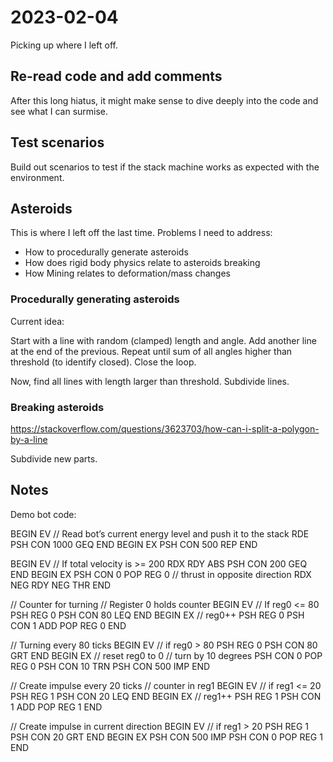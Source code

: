 # 2023-02-04

Picking up where I left off.

## Re-read code and add comments

After this long hiatus, it might make sense to dive deeply into the code
and see what I can surmise.

## Test scenarios

Build out scenarios to test if the stack machine works as expected with
the environment.

## Asteroids

This is where I left off the last time. Problems I need to address:

* How to procedurally generate asteroids
* How does rigid body physics relate to asteroids breaking
* How Mining relates to deformation/mass changes

### Procedurally generating asteroids

Current idea:

Start with a line with random (clamped) length and angle.
Add another line at the end of the previous.
Repeat until sum of all angles higher than threshold (to identify closed).
Close the loop.

Now, find all lines with length larger than threshold.
Subdivide lines.

### Breaking asteroids

https://stackoverflow.com/questions/3623703/how-can-i-split-a-polygon-by-a-line

Subdivide new parts.

## Notes

Demo bot code:

BEGIN EV
	// Read bot’s current energy level and push it to the stack
	RDE
	PSH CON 1000
	GEQ
END
BEGIN EX
	PSH CON 500
	REP
END

BEGIN EV
	// If total velocity is >= 200
	RDX
	RDY
	ABS
	PSH CON 200
	GEQ
END
BEGIN EX
	PSH CON 0
	POP REG 0
	// thrust in opposite direction
	RDX
	NEG
	RDY
	NEG
	THR
END

// Counter for turning
// Register 0 holds counter
BEGIN EV
	// If reg0 <= 80
	PSH REG 0
	PSH CON 80
	LEQ
END
BEGIN EX
	// reg0++
	PSH REG 0
	PSH CON 1
	ADD
	POP REG 0
END

// Turning every 80 ticks
BEGIN EV
	// if reg0 > 80
	PSH REG 0
	PSH CON 80
	GRT
END
BEGIN EX
	// reset reg0 to 0
	// turn by 10 degrees
	PSH CON 0
	POP REG 0
	PSH CON 10
	TRN
	PSH CON 500
	IMP
END

// Create impulse every 20 ticks
// counter in reg1
BEGIN EV
	// if reg1 <= 20
	PSH REG 1
	PSH CON 20
	LEQ
END
BEGIN EX
	// reg1++
	PSH REG 1
	PSH CON 1
	ADD
	POP REG 1
END

// Create impulse in current direction
BEGIN EV
	// if reg1 > 20
	PSH REG 1
	PSH CON 20
	GRT
END
BEGIN EX
	PSH CON 500
	IMP
	PSH CON 0
	POP REG 1
END

